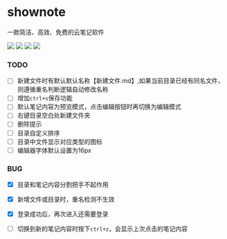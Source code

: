 # shownote
一款简洁、高效、免费的云笔记软件

<div align=left>
<img src="https://github.com/viodo/shownote/workflows/build/badge.svg"/>
<img src="https://img.shields.io/badge/golang-1.15-blue"/>
<img src="https://img.shields.io/badge/gin-1.7.2-lightBlue"/>
<img src="https://img.shields.io/badge/vue-3.0.5-brightgreen"/>
</div>

### TODO

- [ ] 新建文件时有默认默认名称【新建文件.md】,如果当前目录已经有同名文件，则遵循重名判断逻辑自动修改名称
- [ ] 增加`ctrl+s`保存功能
- [ ] 默认笔记内容为预览模式，点击编辑按钮时再切换为编辑模式
- [ ] 右键目录空白处新建文件夹
- [ ] 删除提示
- [ ] 目录自定义排序
- [ ] 目录中文件显示对应类型的图标
- [ ] 编辑器字体默认设置为16px

### BUG

- [x] 目录和笔记内容分割把手不起作用
- [x] 新增文件或目录时，重名检测不生效
- [x] 登录成功后，再次进入还需要登录
- [ ] 切换到新的笔记内容时按下`ctrl+z`，会显示上次点击的笔记内容

